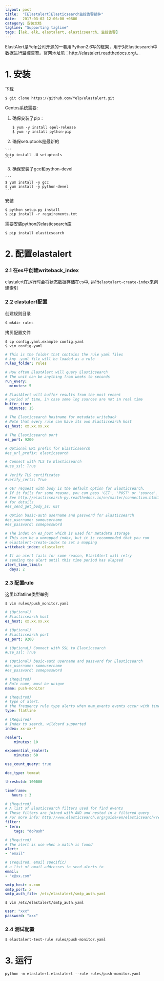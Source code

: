 ```yaml
---
layout: post
title:  "[Elastalert]Elasticsearch监控告警插件"
date:   2017-03-02 12:06:00 +0800
category: 安装文档
tagline: "Supporting tagline"
tags: [lek, elk, elastalert, elasticsearch, 监控告警]
---
```


ElastAlert是Yelp公司开源的一套用Python2.6写的框架，用于对Elasticsearch中数据进行监控告警。官网地址见：http://elastalert.readthedocs.org/。

# 1. 安装

下载
```
$ git clone https://github.com/Yelp/elastalert.git
```

Centos系统需要:
  1. 确保安装了pip：

      ```
      $ yum -y install epel-release
      $ yum -y install python-pip
      ```
  2. 确保setuptools是最新的

    ```
    $pip install -U setuptools
    ```
  3. 确保安装了gcc和python-devel

    ```
    $ yum install -y gcc
    $ yum install -y python-devel
    ```

安装

```
$ python setup.py install
$ pip install -r requirements.txt
```

需要安装python的elasticsearch库

```
$ pip install elasticsearch
```

# 2. 配置elastalert

### 2.1 在es中创建writeback_index

elastalert在运行时会将状态数据存储在es中, 运行`elastalert-create-index`来创建索引

### 2.2 elastalert配置

创建规则目录

`$ mkdir rules`

拷贝配置文件
```
$ cp config.yaml.example config.yaml
$ vim config.yaml
```

```yaml
# This is the folder that contains the rule yaml files
# Any .yaml file will be loaded as a rule
rules_folder: rules

# How often ElastAlert will query Elasticsearch
# The unit can be anything from weeks to seconds
run_every:
  minutes: 5

# ElastAlert will buffer results from the most recent
# period of time, in case some log sources are not in real time
buffer_time:
  minutes: 15

# The Elasticsearch hostname for metadata writeback
# Note that every rule can have its own Elasticsearch host
es_host: xx.xx.xx.xx

# The Elasticsearch port
es_port: 9200

# Optional URL prefix for Elasticsearch
#es_url_prefix: elasticsearch

# Connect with TLS to Elasticsearch
#use_ssl: True

# Verify TLS certificates
#verify_certs: True

# GET request with body is the default option for Elasticsearch.
# If it fails for some reason, you can pass 'GET', 'POST' or 'source'.
# See http://elasticsearch-py.readthedocs.io/en/master/connection.html?highlight=send_get_body_as#transport
# for details
#es_send_get_body_as: GET

# Option basic-auth username and password for Elasticsearch
#es_username: someusername
#es_password: somepassword

# The index on es_host which is used for metadata storage
# This can be a unmapped index, but it is recommended that you run
# elastalert-create-index to set a mapping
writeback_index: elastalert

# If an alert fails for some reason, ElastAlert will retry
# sending the alert until this time period has elapsed
alert_time_limit:
  days: 2
```

### 2.3 配置rule

这里以flatline类型举例

```
$ vim rules/push_monitor.yaml
```

```yaml
# (Optional)
# Elasticsearch host
es_host: xx.xx.xx.xx

# (Optional)
# Elasticsearch port
es_port: 9200

# (OptionaL) Connect with SSL to Elasticsearch
#use_ssl: True

# (Optional) basic-auth username and password for Elasticsearch
#es_username: someusername
#es_password: somepassword

# (Required)
# Rule name, must be unique
name: push-monitor

# (Required)
# Type of alert.
# the frequency rule type alerts when num_events events occur with timeframe time
type: flatline

# (Required)
# Index to search, wildcard supported
index: xx-xx-*

realert:
    minutes: 10

exponential_realert:
    minutes: 60

use_count_query: true

doc_type: tomcat

threshold: 100000

timeframe:
   hours : 3

# (Required)
# A list of Elasticsearch filters used for find events
# These filters are joined with AND and nested in a filtered query
# For more info: http://www.elasticsearch.org/guide/en/elasticsearch/reference/current/query-dsl.html
filter:
- term:
    tags: "doPush"

# (Required)
# The alert is use when a match is found
alert:
- "email"

# (required, email specific)
# a list of email addresses to send alerts to
email:
- "x@xx.com"

smtp_host: x.com
smtp_port: x
smtp_auth_file: /etc/elastalert/smtp_auth.yaml
```

```
$ vim /etc/elastalert/smtp_auth.yaml
```

```yaml
user: "xxx"
password: "xxx"
```

### 2.4 测试配置

```
$ elastalert-test-rule rules/push-monitor.yaml
```

# 3. 运行

```
python -m elastalert.elastalert --rule rules/push-monitor.yaml
```
